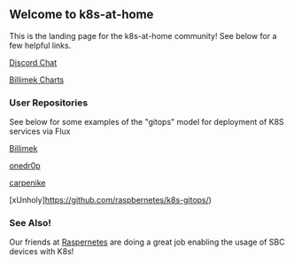 ## Welcome to k8s-at-home

This is the landing page for the k8s-at-home community! See below for a few helpful links.

[Discord Chat](https://discord.gg/Yv2gzFy) 

[Billimek Charts](https://github.com/billimek/billimek-charts)

### User Repositories

See below for some examples of the "gitops" model for deployment of K8S services via Flux

[Billimek](https://github.com/billimek/k8s-gitops) 

[onedr0p](https://github.com/onedr0p/k3s-gitops) 

[carpenike](https://github.com/carpenike/k8s-gitops) 

[xUnholy]https://github.com/raspbernetes/k8s-gitops/) 

### See Also!

Our friends at [Raspernetes](https://raspbernetes.com/) are doing a great job enabling the usage of SBC devices with K8s!
